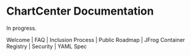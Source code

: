 # ChartCenter Documentation
In progress.

Welcome | FAQ | Inclusion Process | Public Roadmap | JFrog Container Registry | Security | YAML Spec
